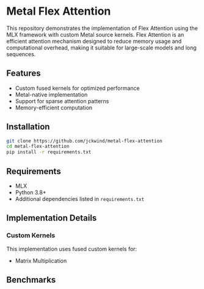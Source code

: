 # Metal Flex Attention 

This repository demonstrates the implementation of Flex Attention using the MLX framework with custom Metal source kernels. Flex Attention is an efficient attention mechanism designed to reduce memory usage and computational overhead, making it suitable for large-scale models and long sequences.

## Features

- Custom fused kernels for optimized performance
- Metal-native implementation
- Support for sparse attention patterns
- Memory-efficient computation

## Installation

```bash
git clone https://github.com/jckwind/metal-flex-attention
cd metal-flex-attention
pip install -r requirements.txt
```

## Requirements

- MLX
- Python 3.8+
- Additional dependencies listed in `requirements.txt`

## Implementation Details

### Custom Kernels

This implementation uses fused custom kernels for:
- Matrix Multiplication

## Benchmarks


